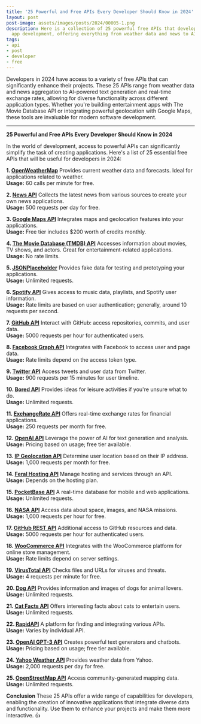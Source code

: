```yaml
---
title: '25 Powerful and Free APIs Every Developer Should Know in 2024'
layout: post
post-image: assets/images/posts/2024/00005-1.png
description: Here is a collection of 25 powerful free APIs that developers can leverage in 2024 to simplify 
  app development, offering everything from weather data and news to AI capabilities and geolocation.
tags:
- api
- post
- developer
- free
---
```


Developers in 2024 have access to a variety of free APIs that can significantly enhance their projects. 
These 25 APIs range from weather data and news aggregation to AI-powered text generation and real-time exchange rates, 
allowing for diverse functionality across different application types. Whether you're building entertainment apps with 
The Movie Database API or integrating powerful geolocation with Google Maps, these tools are invaluable for modern 
software development.

---

<b>25 Powerful and Free APIs Every Developer Should Know in 2024</b>

In the world of development, access to powerful APIs can significantly simplify the task of creating applications. Here's a list of 25 essential free APIs that will be useful for developers in 2024:

<b>1. <a href="https://openweathermap.org/api">OpenWeatherMap</a></b>
Provides current weather data and forecasts. Ideal for applications related to weather.
<br><strong>Usage:</strong> 60 calls per minute for free.

<b>2. <a href="https://newsapi.org/">News API</a></b>
Collects the latest news from various sources to create your own news applications.
<br><strong>Usage:</strong> 500 requests per day for free.

<b>3. <a href="https://developers.google.com/maps/documentation">Google Maps API</a></b>
Integrates maps and geolocation features into your applications.
<br><strong>Usage:</strong> Free tier includes $200 worth of credits monthly.

<b>4. <a href="https://www.themoviedb.org/documentation/api">The Movie Database (TMDB) API</a></b>
Accesses information about movies, TV shows, and actors. Great for entertainment-related applications.
<br><strong>Usage:</strong> No rate limits.

<b>5. <a href="https://jsonplaceholder.typicode.com/">JSONPlaceholder</a></b>
Provides fake data for testing and prototyping your applications.
<br><strong>Usage:</strong> Unlimited requests.

<b>6. <a href="https://developer.spotify.com/documentation/web-api/">Spotify API</a></b>
Gives access to music data, playlists, and Spotify user information.
<br><strong>Usage:</strong> Rate limits are based on user authentication; generally, around 10 requests per second.

<b>7. <a href="https://api.github.com/">GitHub API</a></b>
Interact with GitHub: access repositories, commits, and user data.
<br><strong>Usage:</strong> 5000 requests per hour for authenticated users.

<b>8. <a href="https://developers.facebook.com/docs/graph-api">Facebook Graph API</a></b>
Integrates with Facebook to access user and page data.
<br><strong>Usage:</strong> Rate limits depend on the access token type.

<b>9. <a href="https://twitter.com/en/docs/twitter-api">Twitter API</a></b>
Access tweets and user data from Twitter.
<br><strong>Usage:</strong> 900 requests per 15 minutes for user timeline.

<b>10. <a href="https://www.boredapi.com/">Bored API</a></b>
Provides ideas for leisure activities if you're unsure what to do.
<br><strong>Usage:</strong> Unlimited requests.

<b>11. <a href="https://api.exchangerate-api.com/">ExchangeRate API</a></b>
Offers real-time exchange rates for financial applications.
<br><strong>Usage:</strong> 250 requests per month for free.

<b>12. <a href="https://api.openai.com/">OpenAI API</a></b>
Leverage the power of AI for text generation and analysis.
<br><strong>Usage:</strong> Pricing based on usage; free tier available.

<b>13. <a href="https://ipgeolocation.io/">IP Geolocation API</a></b>
Determine user location based on their IP address.
<br><strong>Usage:</strong> 1,000 requests per month for free.

<b>14. <a href="https://www.feralhosting.com/api">Feral Hosting API</a></b>
Manage hosting and services through an API.
<br><strong>Usage:</strong> Depends on the hosting plan.

<b>15. <a href="https://developers.pocketbase.io/">PocketBase API</a></b>
A real-time database for mobile and web applications.
<br><strong>Usage:</strong> Unlimited requests.

<b>16. <a href="https://api.nasa.gov/">NASA API</a></b>
Access data about space, images, and NASA missions.
<br><strong>Usage:</strong> 1,000 requests per hour for free.

<b>17. <a href="https://docs.github.com/en/rest">GitHub REST API</a></b>
Additional access to GitHub resources and data.
<br><strong>Usage:</strong> 5000 requests per hour for authenticated users.

<b>18. <a href="https://developer.woocommerce.com/">WooCommerce API</a></b>
Integrates with the WooCommerce platform for online store management.
<br><strong>Usage:</strong> Rate limits depend on server settings.

<b>19. <a href="https://www.virustotal.com/gui/home/upload">VirusTotal API</a></b>
Checks files and URLs for viruses and threats.
<br><strong>Usage:</strong> 4 requests per minute for free.

<b>20. <a href="https://dog.ceo/dog-api/">Dog API</a></b>
Provides information and images of dogs for animal lovers.
<br><strong>Usage:</strong> Unlimited requests.

<b>21. <a href="https://catfact.ninja/">Cat Facts API</a></b>
Offers interesting facts about cats to entertain users.
<br><strong>Usage:</strong> Unlimited requests.

<b>22. <a href="https://rapidapi.com/">RapidAPI</a></b>
A platform for finding and integrating various APIs.
<br><strong>Usage:</strong> Varies by individual API.

<b>23. <a href="https://openai.com/api/">OpenAI GPT-3 API</a></b>
Creates powerful text generators and chatbots.
<br><strong>Usage:</strong> Pricing based on usage; free tier available.

<b>24. <a href="https://developer.yahoo.com/weather/">Yahoo Weather API</a></b>
Provides weather data from Yahoo.
<br><strong>Usage:</strong> 2,000 requests per day for free.

<b>25. <a href="https://www.openstreetmap.org/">OpenStreetMap API</a></b>
Access community-generated mapping data.
<br><strong>Usage:</strong> Unlimited requests.

<b>Conclusion</b>
These 25 APIs offer a wide range of capabilities for developers, enabling the creation of innovative applications that integrate diverse data and functionality. Use them to enhance your projects and make them more interactive. <tg-emoji emoji-id="5368324170671202286">👍</tg-emoji>